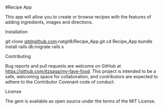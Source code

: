 #Recipe App

This app will allow you to create or browse recipes with the features of adding ingredients, images and directions.

Installation

git clone git@github.com:natgit8/Recipe_App.git
cd Recipe_App
bundle install
rails db:migrate
rails s

Contributing

Bug reports and pull requests are welcome on GitHub at https://github.com/itzsaga/my-fave-food. This project is intended to be a safe, welcoming space for collaboration, and contributors are expected to adhere to the Contributor Covenant code of conduct.

License

The gem is available as open source under the terms of the MIT License.
